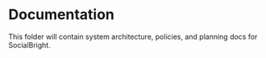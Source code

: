 # Documentation

This folder will contain system architecture, policies, and planning docs for SocialBright.
